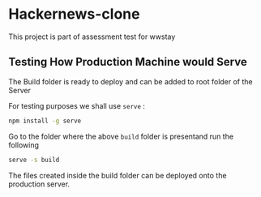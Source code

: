 # Hackernews-clone
This project is part of assessment test for wwstay 


## Testing How Production Machine would Serve

The Build folder is ready to deploy and can be added to root folder of the Server 

For testing purposes we shall use `serve` : 
```sh
npm install -g serve
```

Go to the folder where the above `build` folder is presentand run the following

```sh
serve -s build
```


The files created inside the build folder can be deployed onto the production server.
